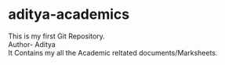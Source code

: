 # aditya-academics
This is my first Git Repository.
<br>
Author- Aditya
<br>
It Contains my all the Academic reltated documents/Marksheets.
